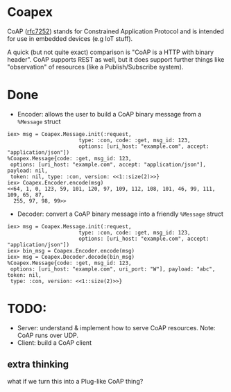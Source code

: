 # Coapex

CoAP ([rfc7252](https://tools.ietf.org/html/rfc7252)) stands for Constrained Application Protocol and is intended for use in embedded devices (e.g IoT stuff).

A quick (but not quite exact) comparison is "CoAP is a HTTP with binary header". CoAP supports REST as well, but it does support further things like "observation" of resources (like a Publish/Subscribe system).

# Done

* Encoder: allows the user to build a CoAP binary message from a `%Message` struct
```
iex> msg = Coapex.Message.init(:request,
                       type: :con, code: :get, msg_id: 123,
                       options: [uri_host: "example.com", accept: "application/json"])
%Coapex.Message{code: :get, msg_id: 123,
 options: [uri_host: "example.com", accept: "application/json"], payload: nil,
 token: nil, type: :con, version: <<1::size(2)>>}
iex> Coapex.Encoder.encode(msg)
<<64, 1, 0, 123, 59, 101, 120, 97, 109, 112, 108, 101, 46, 99, 111, 109, 65, 87,
  255, 97, 98, 99>>
```

* Decoder: convert a CoAP binary message into a friendly `%Message` struct
```
iex> msg = Coapex.Message.init(:request,
                       type: :con, code: :get, msg_id: 123,
                       options: [uri_host: "example.com", accept: "application/json"])
iex> bin_msg = Coapex.Encoder.encode(msg)
iex> msg = Coapex.Decoder.decode(bin_msg)
%Coapex.Message{code: :get, msg_id: 123,
 options: [uri_host: "example.com", uri_port: "W"], payload: "abc", token: nil,
 type: :con, version: <<1::size(2)>>}
```

# TODO:

* Server: understand & implement how to serve CoAP resources. Note: CoAP runs over UDP.
* Client: build a CoAP client

## extra thinking
what if we turn this into a Plug-like CoAP thing?

